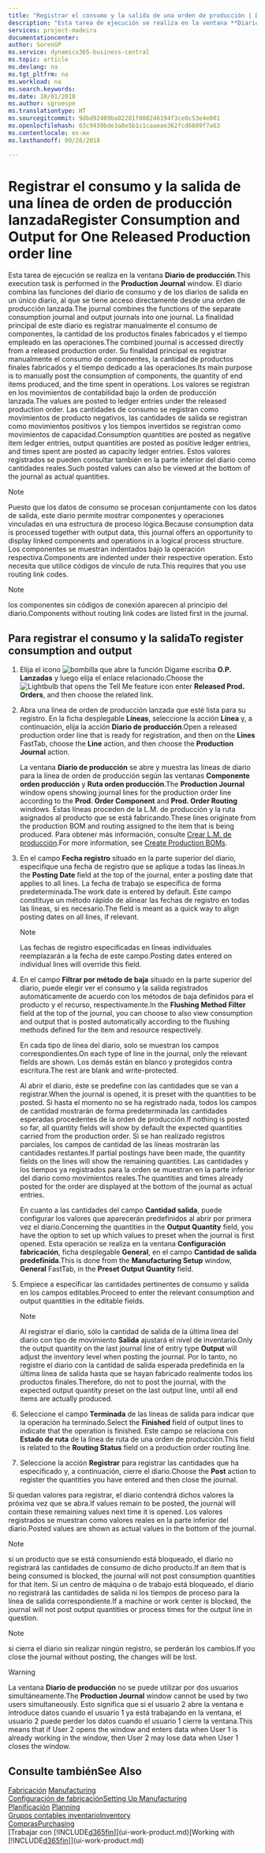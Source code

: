 ```yaml
---
title: "Registrar el consumo y la salida de una orden de producción | Documentos de Microsoft"
description: "Esta tarea de ejecución se realiza en la ventana **Diario de producción**. El diario combina las funciones del diario de consumo y de los diarios de salida en un único diario, al que se tiene acceso directamente desde una orden de producción lanzada. La finalidad principal de este diario es registrar manualmente el consumo de componentes, la cantidad de los productos finales fabricados y el tiempo empleado en las operaciones. Su finalidad principal es registrar manualmente el consumo de componentes, la cantidad de productos finales fabricados y el tiempo dedicado a las operaciones."
services: project-madeira
documentationcenter: 
author: SorenGP
ms.service: dynamics365-business-central
ms.topic: article
ms.devlang: na
ms.tgt_pltfrm: na
ms.workload: na
ms.search.keywords: 
ms.date: 10/01/2018
ms.author: sgroespe
ms.translationtype: HT
ms.sourcegitcommit: 9dbd92409ba02281f008246194f3ce0c53e4e001
ms.openlocfilehash: 03c9439bde3a8e5b1c1caaeae362fcd6609f7a63
ms.contentlocale: es-mx
ms.lasthandoff: 09/28/2018

---
```

# <a name="register-consumption-and-output-for-one-released-production-order-line"></a><span data-ttu-id="4e1c7-106">Registrar el consumo y la salida de una línea de orden de producción lanzada</span><span class="sxs-lookup"><span data-stu-id="4e1c7-106">Register Consumption and Output for One Released Production order line</span></span>
<span data-ttu-id="4e1c7-107">Esta tarea de ejecución se realiza en la ventana **Diario de producción**.</span><span class="sxs-lookup"><span data-stu-id="4e1c7-107">This execution task is performed in the **Production Journal** window.</span></span> <span data-ttu-id="4e1c7-108">El diario combina las funciones del diario de consumo y de los diarios de salida en un único diario, al que se tiene acceso directamente desde una orden de producción lanzada.</span><span class="sxs-lookup"><span data-stu-id="4e1c7-108">The journal combines the functions of the separate consumption journal and output journals into one journal.</span></span> <span data-ttu-id="4e1c7-109">La finalidad principal de este diario es registrar manualmente el consumo de componentes, la cantidad de los productos finales fabricados y el tiempo empleado en las operaciones.</span><span class="sxs-lookup"><span data-stu-id="4e1c7-109">The combined journal is accessed directly from a released production order.</span></span> <span data-ttu-id="4e1c7-110">Su finalidad principal es registrar manualmente el consumo de componentes, la cantidad de productos finales fabricados y el tiempo dedicado a las operaciones.</span><span class="sxs-lookup"><span data-stu-id="4e1c7-110">Its main purpose is to manually post the consumption of components, the quantity of end items produced, and the time spent in operations.</span></span> <span data-ttu-id="4e1c7-111">Los valores se registran en los movimientos de contabilidad bajo la orden de producción lanzada.</span><span class="sxs-lookup"><span data-stu-id="4e1c7-111">The values are posted to ledger entries under the released production order.</span></span> <span data-ttu-id="4e1c7-112">Las cantidades de consumo se registran como movimientos de producto negativos, las cantidades de salida se registran como movimientos positivos y los tiempos invertidos se registran como movimientos de capacidad.</span><span class="sxs-lookup"><span data-stu-id="4e1c7-112">Consumption quantities are posted as negative item ledger entries, output quantities are posted as positive ledger entries, and times spent are posted as capacity ledger entries.</span></span> <span data-ttu-id="4e1c7-113">Estos valores registrados se pueden consultar también en la parte inferior del diario como cantidades reales.</span><span class="sxs-lookup"><span data-stu-id="4e1c7-113">Such posted values can also be viewed at the bottom of the journal as actual quantities.</span></span>  

> [!NOTE]  
>  <span data-ttu-id="4e1c7-114">Puesto que los datos de consumo se procesan conjuntamente con los datos de salida, este diario permite mostrar componentes y operaciones vinculadas en una estructura de proceso lógica.</span><span class="sxs-lookup"><span data-stu-id="4e1c7-114">Because consumption data is processed together with output data, this journal offers an opportunity to display linked components and operations in a logical process structure.</span></span> <span data-ttu-id="4e1c7-115">Los componentes se muestran indentados bajo la operación respectiva.</span><span class="sxs-lookup"><span data-stu-id="4e1c7-115">Components are indented under their respective operation.</span></span> <span data-ttu-id="4e1c7-116">Esto necesita que utilice códigos de vínculo de ruta.</span><span class="sxs-lookup"><span data-stu-id="4e1c7-116">This requires that you use routing link codes.</span></span>  

> [!NOTE]  
>  <span data-ttu-id="4e1c7-117">los componentes sin códigos de conexión aparecen al principio del diario.</span><span class="sxs-lookup"><span data-stu-id="4e1c7-117">Components without routing link codes are listed first in the journal.</span></span>  

## <a name="to-register-consumption-and-output"></a><span data-ttu-id="4e1c7-118">Para registrar el consumo y la salida</span><span class="sxs-lookup"><span data-stu-id="4e1c7-118">To register consumption and output</span></span>  
1.  <span data-ttu-id="4e1c7-119">Elija el icono ![bombilla que abre la función Dígame](media/ui-search/search_small.png "Dígame que desea hacer") escriba **O.P. Lanzadas** y luego elija el enlace relacionado.</span><span class="sxs-lookup"><span data-stu-id="4e1c7-119">Choose the ![Lightbulb that opens the Tell Me feature](media/ui-search/search_small.png "Tell me what you want to do") icon enter **Released Prod. Orders**, and then choose the related link.</span></span>  
2.  <span data-ttu-id="4e1c7-120">Abra una línea de orden de producción lanzada que esté lista para su registro. En la ficha desplegable **Líneas**, seleccione la acción **Línea** y, a continuación, elija la acción **Diario de producción**.</span><span class="sxs-lookup"><span data-stu-id="4e1c7-120">Open a released production order line that is ready for registration, and then on the **Lines** FastTab, choose the **Line** action, and then choose the **Production Journal** action.</span></span>  

    <span data-ttu-id="4e1c7-121">La ventana **Diario de producción** se abre y muestra las líneas de diario para la línea de orden de producción según las ventanas **Componente orden producción** y **Ruta orden producción**.</span><span class="sxs-lookup"><span data-stu-id="4e1c7-121">The **Production Journal** window opens showing journal lines for the production order line according to the **Prod. Order Component** and **Prod. Order Routing** windows.</span></span> <span data-ttu-id="4e1c7-122">Estas líneas proceden de la L.M. de producción y la ruta asignados al producto que se está fabricando.</span><span class="sxs-lookup"><span data-stu-id="4e1c7-122">These lines originate from the production BOM and routing assigned to the item that is being produced.</span></span> <span data-ttu-id="4e1c7-123">Para obtener más información, consulte [Crear L.M. de producción](production-how-to-create-routings.md).</span><span class="sxs-lookup"><span data-stu-id="4e1c7-123">For more information, see [Create Production BOMs](production-how-to-create-routings.md).</span></span>  

3.  <span data-ttu-id="4e1c7-124">En el campo **Fecha registro** situado en la parte superior del diario, especifique una fecha de registro que se aplique a todas las líneas.</span><span class="sxs-lookup"><span data-stu-id="4e1c7-124">In the **Posting Date** field at the top of the journal, enter a posting date that applies to all lines.</span></span> <span data-ttu-id="4e1c7-125">La fecha de trabajo se especifica de forma predeterminada.</span><span class="sxs-lookup"><span data-stu-id="4e1c7-125">The work date is entered by default.</span></span> <span data-ttu-id="4e1c7-126">Este campo constituye un método rápido de alinear las fechas de registro en todas las líneas, si es necesario.</span><span class="sxs-lookup"><span data-stu-id="4e1c7-126">The field is meant as a quick way to align posting dates on all lines, if relevant.</span></span>  

    > [!NOTE]  
    >  <span data-ttu-id="4e1c7-127">Las fechas de registro especificadas en líneas individuales reemplazarán a la fecha de este campo.</span><span class="sxs-lookup"><span data-stu-id="4e1c7-127">Posting dates entered on individual lines will override this field.</span></span>  

4.  <span data-ttu-id="4e1c7-128">En el campo **Filtrar por método de baja** situado en la parte superior del diario, puede elegir ver el consumo y la salida registrados automáticamente de acuerdo con los métodos de baja definidos para el producto y el recurso, respectivamente.</span><span class="sxs-lookup"><span data-stu-id="4e1c7-128">In the **Flushing Method Filter** field at the top of the journal, you can choose to also view consumption and output that is posted automatically according to the flushing methods defined for the item and resource respectively.</span></span>  

    <span data-ttu-id="4e1c7-129">En cada tipo de línea del diario, solo se muestran los campos correspondientes.</span><span class="sxs-lookup"><span data-stu-id="4e1c7-129">On each type of line in the journal, only the relevant fields are shown.</span></span> <span data-ttu-id="4e1c7-130">Los demás están en blanco y protegidos contra escritura.</span><span class="sxs-lookup"><span data-stu-id="4e1c7-130">The rest are blank and write-protected.</span></span>  

    <span data-ttu-id="4e1c7-131">Al abrir el diario, éste se predefine con las cantidades que se van a registrar.</span><span class="sxs-lookup"><span data-stu-id="4e1c7-131">When the journal is opened, it is preset with the quantities to be posted.</span></span> <span data-ttu-id="4e1c7-132">Si hasta el momento no se ha registrado nada, todos los campos de cantidad mostrarán de forma predeterminada las cantidades esperadas procedentes de la orden de producción.</span><span class="sxs-lookup"><span data-stu-id="4e1c7-132">If nothing is posted so far, all quantity fields will show by default the expected quantities carried from the production order.</span></span> <span data-ttu-id="4e1c7-133">Si se han realizado registros parciales, los campos de cantidad de las líneas mostrarán las cantidades restantes.</span><span class="sxs-lookup"><span data-stu-id="4e1c7-133">If partial postings have been made, the quantity fields on the lines will show the remaining quantities.</span></span> <span data-ttu-id="4e1c7-134">Las cantidades y los tiempos ya registrados para la orden se muestran en la parte inferior del diario como movimientos reales.</span><span class="sxs-lookup"><span data-stu-id="4e1c7-134">The quantities and times already posted for the order are displayed at the bottom of the journal as actual entries.</span></span>  

    <span data-ttu-id="4e1c7-135">En cuanto a las cantidades del campo **Cantidad salida**, puede configurar los valores que aparecerán predefinidos al abrir por primera vez el diario.</span><span class="sxs-lookup"><span data-stu-id="4e1c7-135">Concerning the quantities in the **Output Quantity** field, you have the option to set up which values to preset when the journal is first opened.</span></span> <span data-ttu-id="4e1c7-136">Esta operación se realiza en la ventana **Configuración fabricación**, ficha desplegable **General**, en el campo **Cantidad de salida predefinida**.</span><span class="sxs-lookup"><span data-stu-id="4e1c7-136">This is done from the **Manufacturing Setup** window, **General** FastTab, in the **Preset Output Quantity** field.</span></span>

5.  <span data-ttu-id="4e1c7-137">Empiece a especificar las cantidades pertinentes de consumo y salida en los campos editables.</span><span class="sxs-lookup"><span data-stu-id="4e1c7-137">Proceed to enter the relevant consumption and output quantities in the editable fields.</span></span>  

    > [!NOTE]  
    >  <span data-ttu-id="4e1c7-138">Al registrar el diario, sólo la cantidad de salida de la última línea del diario con tipo de movimiento **Salida** ajustará el nivel de inventario.</span><span class="sxs-lookup"><span data-stu-id="4e1c7-138">Only the output quantity on the last journal line of entry type **Output** will adjust the inventory level when posting the journal.</span></span> <span data-ttu-id="4e1c7-139">Por lo tanto, no registre el diario con la cantidad de salida esperada predefinida en la última línea de salida hasta que se hayan fabricado realmente todos los productos finales.</span><span class="sxs-lookup"><span data-stu-id="4e1c7-139">Therefore, do not to post the journal, with the expected output quantity preset on the last output line, until all end items are actually produced.</span></span>  

6.  <span data-ttu-id="4e1c7-140">Seleccione el campo **Terminada** de las líneas de salida para indicar que la operación ha terminado.</span><span class="sxs-lookup"><span data-stu-id="4e1c7-140">Select the **Finished** field of output lines to indicate that the operation is finished.</span></span> <span data-ttu-id="4e1c7-141">Este campo se relaciona con **Estado de ruta** de la línea de ruta de una orden de producción.</span><span class="sxs-lookup"><span data-stu-id="4e1c7-141">This field is related to the **Routing Status** field on a production order routing line.</span></span>  
7.  <span data-ttu-id="4e1c7-142">Seleccione la acción **Registrar** para registrar las cantidades que ha especificado y, a continuación, cierre el diario.</span><span class="sxs-lookup"><span data-stu-id="4e1c7-142">Choose the **Post** action to register the quantities you have entered and then close the journal.</span></span>  

<span data-ttu-id="4e1c7-143">Si quedan valores para registrar, el diario contendrá dichos valores la próxima vez que se abra.</span><span class="sxs-lookup"><span data-stu-id="4e1c7-143">If values remain to be posted, the journal will contain these remaining values next time it is opened.</span></span> <span data-ttu-id="4e1c7-144">Los valores registrados se muestran como valores reales en la parte inferior del diario.</span><span class="sxs-lookup"><span data-stu-id="4e1c7-144">Posted values are shown as actual values in the bottom of the journal.</span></span>  

> [!NOTE]  
>  <span data-ttu-id="4e1c7-145"> si un producto que se está consumiendo está bloqueado, el diario no registrará las cantidades de consumo de dicho producto.</span><span class="sxs-lookup"><span data-stu-id="4e1c7-145">If an item that is being consumed is blocked, the journal will not post consumption quantities for that item.</span></span> <span data-ttu-id="4e1c7-146">Si un centro de máquina o de trabajo está bloqueado, el diario no registrará las cantidades de salida ni los tiempos de proceso para la línea de salida correspondiente.</span><span class="sxs-lookup"><span data-stu-id="4e1c7-146">If a machine or work center is blocked, the journal will not post output quantities or process times for the output line in question.</span></span>  

> [!NOTE]  
>  <span data-ttu-id="4e1c7-147">si cierra el diario sin realizar ningún registro, se perderán los cambios.</span><span class="sxs-lookup"><span data-stu-id="4e1c7-147">If you close the journal without posting, the changes will be lost.</span></span>  

> [!WARNING]  
>  <span data-ttu-id="4e1c7-148">La ventana **Diario de producción** no se puede utilizar por dos usuarios simultáneamente.</span><span class="sxs-lookup"><span data-stu-id="4e1c7-148">The **Production Journal** window cannot be used by two users simultaneously.</span></span> <span data-ttu-id="4e1c7-149">Esto significa que si el usuario 2 abre la ventana e introduce datos cuando el usuario 1 ya está trabajando en la ventana, el usuario 2 puede perder los datos cuando el usuario 1 cierre la ventana.</span><span class="sxs-lookup"><span data-stu-id="4e1c7-149">This means that if User 2 opens the window and enters data when User 1 is already working in the window, then User 2 may lose data when User 1 closes the window.</span></span>  

## <a name="see-also"></a><span data-ttu-id="4e1c7-150">Consulte también</span><span class="sxs-lookup"><span data-stu-id="4e1c7-150">See Also</span></span>  
<span data-ttu-id="4e1c7-151">[Fabricación](production-manage-manufacturing.md)  </span><span class="sxs-lookup"><span data-stu-id="4e1c7-151">[Manufacturing](production-manage-manufacturing.md)  </span></span>  
[<span data-ttu-id="4e1c7-152">Configuración de fabricación</span><span class="sxs-lookup"><span data-stu-id="4e1c7-152">Setting Up Manufacturing</span></span>](production-configure-production-processes.md)  
<span data-ttu-id="4e1c7-153">[Planificación](production-planning.md)    </span><span class="sxs-lookup"><span data-stu-id="4e1c7-153">[Planning](production-planning.md)    </span></span>  
[<span data-ttu-id="4e1c7-154">Grupos contables inventario</span><span class="sxs-lookup"><span data-stu-id="4e1c7-154">Inventory</span></span>](inventory-manage-inventory.md)  
[<span data-ttu-id="4e1c7-155">Compras</span><span class="sxs-lookup"><span data-stu-id="4e1c7-155">Purchasing</span></span>](purchasing-manage-purchasing.md)  
<span data-ttu-id="4e1c7-156">[Trabajar con [!INCLUDE[d365fin](includes/d365fin_md.md)]](ui-work-product.md)</span><span class="sxs-lookup"><span data-stu-id="4e1c7-156">[Working with [!INCLUDE[d365fin](includes/d365fin_md.md)]](ui-work-product.md)</span></span>

